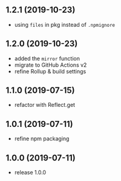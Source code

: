 <a name="1.2.1"></a>
## 1.2.1 (2019-10-23)

- using `files` in pkg instead of `.npmignore`





<a name="1.2.0"></a>
## 1.2.0 (2019-10-23)

- added the `mirror` function
- migrate to GitHub Actions v2
- refine Rollup & build settings





<a name="1.1.0"></a>
## 1.1.0 (2019-07-15)

- refactor with Reflect.get





<a name="1.0.1"></a>
## 1.0.1 (2019-07-11)

- refine npm packaging





<a name="1.0.0"></a>
## 1.0.0 (2019-07-11)

- release 1.0.0

